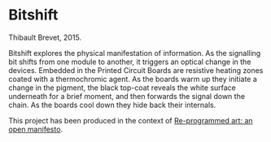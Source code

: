 # Bitshift

Thibault Brevet, 2015.

Bitshift explores the physical manifestation of information. As the signalling bit shifts from one module to another, it triggers an optical change in the devices. Embedded in the Printed Circuit Boards are resistive heating zones coated with a thermochromic agent. As the boards warm up they initiate a change in the pigment, the black top-coat reveals the white surface underneath for a brief moment, and then forwards the signal down the chain. As the boards cool down they hide back their internals.

This project has been produced in the context of [Re-programmed art: an open manifesto](http://www.reprogrammed-art.cc/).
